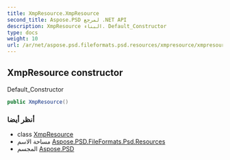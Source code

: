 ```yaml
---
title: XmpResource.XmpResource
second_title: Aspose.PSD لمرجع .NET API
description: XmpResource البناء. Default_Constructor
type: docs
weight: 10
url: /ar/net/aspose.psd.fileformats.psd.resources/xmpresource/xmpresource/
---
```

## XmpResource constructor

Default_Constructor

```csharp
public XmpResource()
```

### أنظر أيضا

* class [XmpResource](../)
* مساحة الاسم [Aspose.PSD.FileFormats.Psd.Resources](../../xmpresource/)
* المجسم [Aspose.PSD](../../../)


